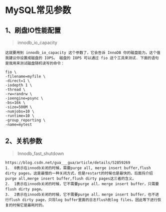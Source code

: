 # MySQL常见参数


## 1、刷盘IO性能配置

> innodb_io_capacity

`这就要用到 innodb_io_capacity 这个参数了，它会告诉 InnoDB 你的磁盘能力。这个值我建议你设置成磁盘的 IOPS。
磁盘的 IOPS 可以通过 fio 这个工具来测试. 下面的语句是我用来测试磁盘随机读写的命令：`

```shell
fio \
-filename=myfile \
-direct=1 \
-iodepth 1 \
-thread \
-rw=randrw \
-ioengine=psync \
-bs=16k \
-size=500M \
-numjobs=10 \
-runtime=10 \
-group_reporting \
-name=mytest 
```

## 2、关机参数

> Innodb_fast_shutdown

```text
https://blog.csdn.net/gua___gua/article/details/52859269
1.  0表示在innodb关闭的时候，需要purge all, merge insert buffer,flush dirty pages。这是最慢的一种关闭方式，但是restart的时候也是最快的。后面将介绍purge all,merge insert buffer,flush dirty pages这三者的含义。 
2.  1表示在innodb关闭的时候，它不需要purge all，merge insert buffer，只需要flush dirty page。 
3.  2表示在innodb关闭的时候，它不需要purge all，merge insert buffer，也不进行flush dirty page，只将log buffer里面的日志flush到log files。因此等下进行恢复的时候它是最耗时的。 
```

